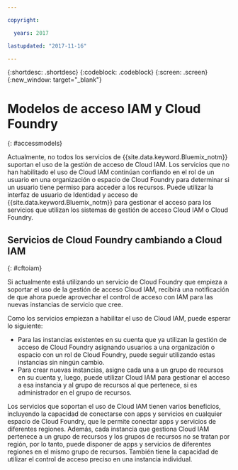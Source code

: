 ```yaml
---

copyright:

  years: 2017

lastupdated: "2017-11-16"

---
```


{:shortdesc: .shortdesc}
{:codeblock: .codeblock}
{:screen: .screen}
{:new_window: target="_blank"}

# Modelos de acceso IAM y Cloud Foundry
{: #accessmodels}

Actualmente, no todos los servicios de {{site.data.keyword.Bluemix_notm}} suportan el uso de la gestión de acceso de Cloud IAM. Los servicios que no han habilitado el uso de Cloud IAM continúan confiando en el rol de un usuario en una organización o espacio de Cloud Foundry para determinar si un usuario tiene permiso para acceder a los recursos. Puede utilizar la interfaz de usuario de Identidad y acceso de {{site.data.keyword.Bluemix_notm}} para gestionar el acceso para los servicios que utilizan los sistemas de gestión de acceso Cloud IAM o Cloud Foundry.


## Servicios de Cloud Foundry cambiando a Cloud IAM
{: #cftoiam}

Si actualmente está utilizando un servicio de Cloud Foundry que empieza a soportar el uso de la gestión de acceso Cloud IAM, recibirá una notificación de que ahora puede aprovechar el control de acceso con IAM para las nuevas instancias de servicio que cree.

Como los servicios empiezan a habilitar el uso de Cloud IAM, puede esperar lo siguiente:

* Para las instancias existentes en su cuenta que ya utilizan la gestión de acceso de Cloud Foundry asignando usuarios a una organización o espacio con un rol de Cloud Foundry, puede seguir utilizando estas instancias sin ningún cambio.
* Para crear nuevas instancias, asigne cada una a un grupo de recursos en su cuenta y, luego, puede utilizar Cloud IAM para gestionar el acceso a esa instancia y al grupo de recursos al que pertenece, si es administrador en el grupo de recursos.

Los servicios que soportan el uso de Cloud IAM tienen varios beneficios, incluyendo la capacidad de conectarse con apps y servicios en cualquier espacio de Cloud Foundry, que le permite conectar apps y servicios de diferentes regiones. Además, cada instancia que gestiona Cloud IAM pertenece a un grupo de recursos y los grupos de recursos no se tratan por región, por lo tanto, puede disponer de apps y servicios de diferentes regiones en el mismo grupo de recursos. También tiene la capacidad de utilizar el control de acceso preciso en una instancia individual. 

